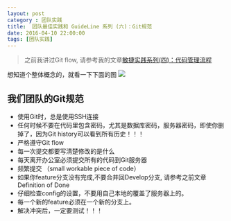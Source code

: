 ```yaml
---
layout: post
category : 团队实践
title:  团队最佳实践和 GuideLine 系列 (六)：Git规范
date: 2016-04-10 22:00:00
tags: [团队实践]
---
```




> 之前我讲过Git flow, 请参考我的文章[敏捷实践系列(四)：代码管理流程](http://deshui.wang/%E6%95%8F%E6%8D%B7/2015/10/27/sourcecode-management)

想知道个整体概念的，就看一下下面的图
<img  class="img-responsive" src="https://cdn.jsdelivr.net/gh/wangdeshui/blogpics@master/agile/git-flow/git-flow-nvie.png"/>

## 我们团队的Git规范

* 使用Git时，总是使用SSH连接
* 任何时候不要在代码里包含密码，尤其是数据库密码，服务器密码，即使你删掉了，因为Git history可以看到所有历史！！！
* 严格遵守Git flow
* 每一次提交都要写清楚修改的是什么
* 每天离开办公室必须提交所有的代码到Git服务器
* 频繁提交 （small workable piece of code）
* 如果你feature分支没有完成,不要合并回Develop分支, 请参考之前文章 Definition of Done
* 仔细检查config的设置，不要用自己本地的覆盖了服务器上的。
* 每一个新的feature必须在一个新的分支上。
* 解决冲突后，一定要测试！！！
